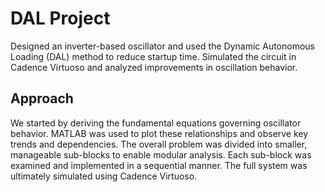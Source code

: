 # DAL Project
Designed an inverter-based oscillator and used the Dynamic Autonomous Loading (DAL) method to reduce startup time. Simulated the circuit in Cadence Virtuoso and analyzed improvements in oscillation behavior.
## Approach
We started by deriving the fundamental equations governing oscillator behavior.
MATLAB was used to plot these relationships and observe key trends and dependencies.
The overall problem was divided into smaller, manageable sub-blocks to enable modular analysis.
Each sub-block was examined and implemented in a sequential manner.
The full system was ultimately simulated using Cadence Virtuoso.
